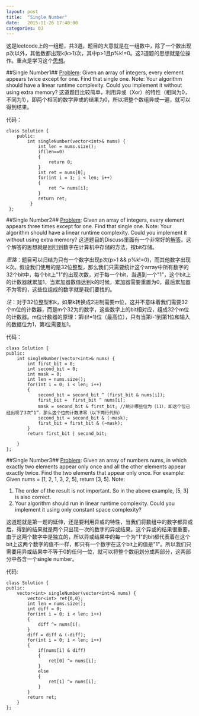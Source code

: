 ```yaml
---
layout: post
title:  "Single Number"
date:   2015-11-26 17:40:00
categories: OJ
---
```



这是leetcode上的一组题，共3道。题目的大意就是在一组数中，除了一个数出现p次以外，其他数都出现k(k>1)次，其中p>1且p%k!=0。这3道题的思想就是位操作。重点是学习这个[思想][key2]。

##Single Number1##
[Problem][pro1]: Given an array of integers, every element appears twice except for one. Find that single one.
Note: Your algorithm should have a linear runtime complexity. Could you implement it without using extra memory?
这道题目比较简单，利用异或（Xor）的特性（相同为0，不同为1），即两个相同的数字异或的结果为0，所以把整个数组异或一遍，就可以得到结果。

代码：

    class Solution {
        public:
            int singleNumber(vector<int>& nums) {
                int len = nums.size();
                if(len==0)
                {
                    return 0;
                }
                int ret = nums[0];
                for(int i = 1; i < len; i++)
                {
                    ret ^= nums[i];
                }
                return ret;
             }
     };

##Single Number2##
[Problem][pro2]: Given an array of integers, every element appears three times except for one. Find that single one.
Note: Your algorithm should have a linear runtime complexity. Could you implement it without using extra memory?
这道题目的Discuss里面有一个非常好的[解答][key2]。这个解答的思想就是回归到数字在计算机中存储的方法，按bit存储。

*思路*：题目可以归结为只有一个数字出现p次(p>1 && p%k!=0)，而其他数字出现k次。假设我们使用的是32位整型，那么我们只需要统计这个array中所有数字的32个bit中，每个bit上"1"的出现次数，对于每一个bit，当遇到一个"1"，这个bit上的计数器就累加1，当累加器数值达到k的时候，累加器需要重置为0，最后累加器不为零的，这些位组成的数字就是我们要找的。

*注*：对于32位整型和k，如果k转换成2进制需要m位，这并不意味着我们需要32个m位的计数器，而是m个32为的数字，这些数字上的bit相对应，组成32个m位的计数器。m位计数器的原理：第i(i!=1)位（最高位），只有当第i-1到第1位和输入的数据位为1，第i位需要加1。

代码：

    class Solution {
	public:
		int singleNumber(vector<int>& nums) {
			int first_bit = 0;
			int second_bit = 0;
			int mask = 0;
			int len = nums.size();
			for(int i = 0; i < len; i++)
			{
				second_bit = second_bit ^ (first_bit & nums[i]);
				first_bit =  first_bit ^ nums[i];
				mask = second_bit & first_bit; //统计哪些位为（11），即这个位已经出现了3次“1”，那么这个位的计数清零（以下两行代码）
				second_bit = second_bit & (~mask);
				first_bit = first_bit & (~mask);
			}
			return first_bit | second_bit;
			
		}
	};

##Single Number3##
[Problem][pro3]: Given an array of numbers nums, in which exactly two elements appear only once and all the other elements appear exactly twice. Find the two elements that appear only once.
For example:
Given nums = [1, 2, 1, 3, 2, 5], return [3, 5].
Note: 
1. The order of the result is not important. So in the above example, [5, 3] is also correct.
2. Your algorithm should run in linear runtime complexity. Could you implement it using only constant space complexity?

这道题就是第一题的延伸，还是要利用异或的特性，当我们将数组中的数字都异或后，得到的结果就是两个只出现一次的数字的异或结果。这个异或的结果很重要，由于这两个数字中是独立的，所以异或结果中的每一个为"1"的bit都代表着在这个bit上这两个数字的值不一样，即只有一个数字在这个bit上的值是"1"。所以我们只需要用异或结果中不等于0的任何一位，就可以将整个数组划分成两部分，这两部分中各含一个single number。

代码:
	
	class Solution {
	public:
		vector<int> singleNumber(vector<int>& nums) {
			vector<int> ret{0,0};
			int len = nums.size();
			int diff = 0;
			for(int i = 0; i < len; i++)
			{
				diff ^= nums[i];
			}
			diff = diff & (-diff);
			for(int i = 0; i < len; i++)
			{
				if(nums[i] & diff)
				{
					ret[0] ^= nums[i];
				}
				else
				{
					ret[1] ^= nums[i];
				}
			}
			return ret;
		}
	};


[pro1]: https://leetcode.com/problems/single-number/
[pro2]: https://leetcode.com/problems/single-number-ii/
[pro3]: https://leetcode.com/problems/single-number-iii/
[key2]: https://leetcode.com/discuss/31595/detailed-explanation-generalization-bitwise-operation-numbers
